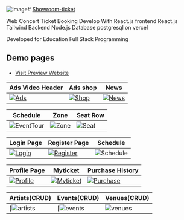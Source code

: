 ![image](https://github.com/wichapad/showroom-ticket/assets/84759066/5a696ac7-55d1-4d34-8a44-e9f41aa1f3f6)# [Showroom-ticket](https://showroom-frontend.onrender.com/) 

Web Concert Ticket Booking Develop With React.js
frontend React.js Tailwind
Backend Node.js
Database postgresql on vercel

Developed for Education Full Stack Programming

## Demo pages

-   [Visit Preview Website](https://showroom-ticket.vercel.app/)

| Ads Video Header | Ads shop | News
| --- | --- | --- |
| [![Ads](https://github.com/wichapad/showroom-ticket/assets/84759066/5890f47e-d291-44bc-99be-30b206f81da7)](https://showroom-ticket.vercel.app/) | [![Shop](https://github.com/wichapad/showroom-ticket/assets/84759066/9385f853-428e-4fad-9cad-e52b9d2767f6)](https://showroom-ticket.vercel.app/events) | [![News](https://github.com/wichapad/showroom-ticket/assets/84759066/53f8dbce-0403-4992-88d9-93ed70beb1eb)](https://showroom-ticket.vercel.app/shop)

| Schedule | Zone | Seat Row
| --- | --- | --- |
| ![EventTour](https://github.com/wichapad/showroom-ticket/assets/84759066/fadf9515-34a1-4f1e-8307-d9d74e8c63dc) | ![Zone](https://github.com/wichapad/showroom-ticket/assets/84759066/fadf9515-34a1-4f1e-8307-d9d74e8c63dc) | ![Seat](https://github.com/wichapad/showroom-ticket/assets/84759066/f1a6e377-6e8f-4f4b-a12e-e8d5d45f5e75)

| Login Page | Register Page | Schedule
| --- | --- | --- |
| [![Login](https://github.com/wichapad/showroom-ticket/assets/84759066/ecfe5c71-1ea2-4d36-a484-ffe45644d3eb)](https://showroom-ticket.vercel.app/login) | [![Register](https://github.com/wichapad/showroom-ticket/assets/84759066/e4306e30-6423-459e-8dbd-aa9564c2d68b)](https://showroom-ticket.vercel.app/register) | ![Schedule](https://github.com/wichapad/showroom-ticket/assets/84759066/02246de4-3e4c-43d4-9b81-21a35d8cbf6d)

| Profile Page | Myticket | Purchase History
| --- | --- | --- |
| [![Profile](https://github.com/wichapad/showroom-ticket/assets/84759066/fadf9515-34a1-4f1e-8307-d9d74e8c63dc)](https://showroom-ticket.vercel.app/user/profile) | [![Myticket](https://github.com/wichapad/showroom-ticket/assets/84759066/748add7c-76c5-4024-bd16-83b0e4277031)](https://showroom-ticket.vercel.app/user/myticket) | [![Purchase](https://github.com/wichapad/showroom-ticket/assets/84759066/2fea1975-f578-41ab-950b-b96607e578cd)](https://showroom-ticket.vercel.app/user/purchase) 

| Artists(CRUD) | Events(CRUD) | Venues(CRUD)
| --- | --- | --- |
| [![artists](https://github.com/wichapad/showroom-ticket/assets/84759066/b44cebce-6983-488a-9a61-54c0dc3bc6b0) | [![events](https://github.com/wichapad/showroom-ticket/assets/84759066/ac6d4220-7328-49bf-8986-3cdaef51b739) | ![venues](https://github.com/wichapad/showroom-ticket/assets/84759066/397719e7-4ea9-4f7b-8608-a288f0930eaf)




